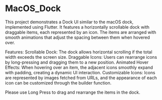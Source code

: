 # MacOS_Dock
This project demonstrates a Dock UI similar to the macOS dock, implemented using Flutter. It features a horizontally scrollable dock with draggable items, each represented by an icon. The items are arranged with smooth animations that adjust the spacing between them when hovered over.

Features:
Scrollable Dock: The dock allows horizontal scrolling if the total width exceeds the screen size.
Draggable Icons: Users can rearrange icons by long-pressing and dragging them to a new position.
Animated Hover Effects: When hovering over an item, the adjacent icons smoothly expand with padding, creating a dynamic UI interaction.
Customizable Icons: Icons are represented by images fetched from URLs, and the appearance of each icon can be customized through the builder function.

Please use Long Press to drag and rearrange the items in the dock.
